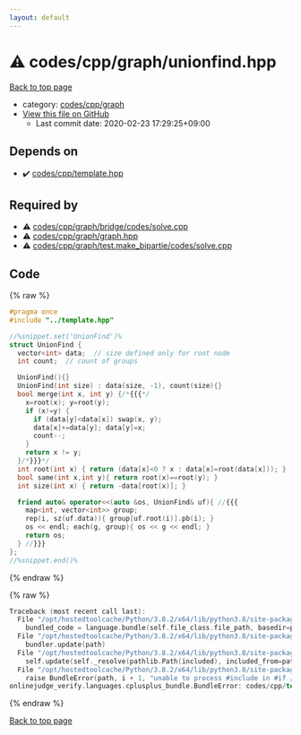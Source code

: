 ```yaml
---
layout: default
---
```


<!-- mathjax config similar to math.stackexchange -->
<script type="text/javascript" async
  src="https://cdnjs.cloudflare.com/ajax/libs/mathjax/2.7.5/MathJax.js?config=TeX-MML-AM_CHTML">
</script>
<script type="text/x-mathjax-config">
  MathJax.Hub.Config({
    TeX: { equationNumbers: { autoNumber: "AMS" }},
    tex2jax: {
      inlineMath: [ ['$','$'] ],
      processEscapes: true
    },
    "HTML-CSS": { matchFontHeight: false },
    displayAlign: "left",
    displayIndent: "2em"
  });
</script>

<script type="text/javascript" src="https://cdnjs.cloudflare.com/ajax/libs/jquery/3.4.1/jquery.min.js"></script>
<script src="https://cdn.jsdelivr.net/npm/jquery-balloon-js@1.1.2/jquery.balloon.min.js" integrity="sha256-ZEYs9VrgAeNuPvs15E39OsyOJaIkXEEt10fzxJ20+2I=" crossorigin="anonymous"></script>
<script type="text/javascript" src="../../../../assets/js/copy-button.js"></script>
<link rel="stylesheet" href="../../../../assets/css/copy-button.css" />


# :warning: codes/cpp/graph/unionfind.hpp

<a href="../../../../index.html">Back to top page</a>

* category: <a href="../../../../index.html#3ec2d728d77befc78f832b5911706770">codes/cpp/graph</a>
* <a href="{{ site.github.repository_url }}/blob/master/codes/cpp/graph/unionfind.hpp">View this file on GitHub</a>
    - Last commit date: 2020-02-23 17:29:25+09:00




## Depends on

* :heavy_check_mark: <a href="../template.hpp.html">codes/cpp/template.hpp</a>


## Required by

* :warning: <a href="bridge/codes/solve.cpp.html">codes/cpp/graph/bridge/codes/solve.cpp</a>
* :warning: <a href="graph.hpp.html">codes/cpp/graph/graph.hpp</a>
* :warning: <a href="test.make_bipartie/codes/solve.cpp.html">codes/cpp/graph/test.make_bipartie/codes/solve.cpp</a>


## Code

<a id="unbundled"></a>
{% raw %}
```cpp
#pragma once
#include "../template.hpp"

//%snippet.set('UnionFind')%
struct UnionFind {
  vector<int> data;  // size defined only for root node
  int count;  // count of groups

  UnionFind(){}
  UnionFind(int size) : data(size, -1), count(size){}
  bool merge(int x, int y) {/*{{{*/
    x=root(x); y=root(y);
    if (x!=y) {
      if (data[y]<data[x]) swap(x, y);
      data[x]+=data[y]; data[y]=x;
      count--;
    }
    return x != y;
  }/*}}}*/
  int root(int x) { return (data[x]<0 ? x : data[x]=root(data[x])); }
  bool same(int x,int y){ return root(x)==root(y); }
  int size(int x) { return -data[root(x)]; }

  friend auto& operator<<(auto &os, UnionFind& uf){ //{{{
    map<int, vector<int>> group;
    rep(i, sz(uf.data)){ group[uf.root(i)].pb(i); }
    os << endl; each(g, group){ os << g << endl; }
    return os;
  } //}}}
};
//%snippet.end()%

```
{% endraw %}

<a id="bundled"></a>
{% raw %}
```cpp
Traceback (most recent call last):
  File "/opt/hostedtoolcache/Python/3.8.2/x64/lib/python3.8/site-packages/onlinejudge_verify/docs.py", line 340, in write_contents
    bundled_code = language.bundle(self.file_class.file_path, basedir=pathlib.Path.cwd())
  File "/opt/hostedtoolcache/Python/3.8.2/x64/lib/python3.8/site-packages/onlinejudge_verify/languages/cplusplus.py", line 170, in bundle
    bundler.update(path)
  File "/opt/hostedtoolcache/Python/3.8.2/x64/lib/python3.8/site-packages/onlinejudge_verify/languages/cplusplus_bundle.py", line 282, in update
    self.update(self._resolve(pathlib.Path(included), included_from=path))
  File "/opt/hostedtoolcache/Python/3.8.2/x64/lib/python3.8/site-packages/onlinejudge_verify/languages/cplusplus_bundle.py", line 281, in update
    raise BundleError(path, i + 1, "unable to process #include in #if / #ifdef / #ifndef other than include guards")
onlinejudge_verify.languages.cplusplus_bundle.BundleError: codes/cpp/template.hpp: line 48: unable to process #include in #if / #ifdef / #ifndef other than include guards

```
{% endraw %}

<a href="../../../../index.html">Back to top page</a>

